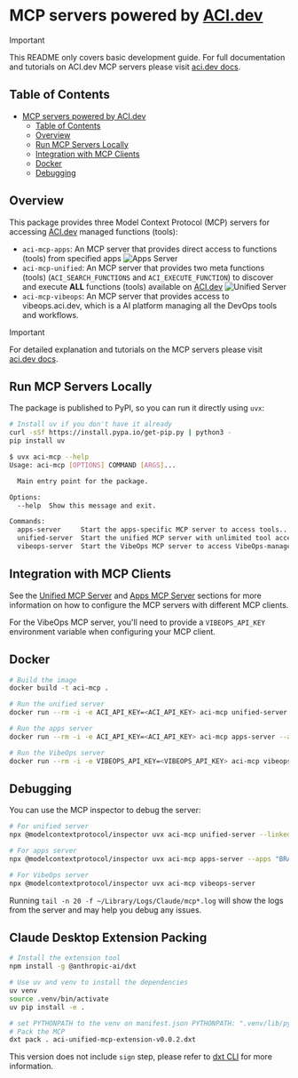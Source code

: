 # MCP servers powered by [ACI.dev](https://aci.dev)

> [!IMPORTANT]
> This README only covers basic development guide. For full documentation and tutorials on ACI.dev MCP servers please visit [aci.dev docs](https://aci.dev/docs/mcp-servers/introduction).

## Table of Contents

- [MCP servers powered by ACI.dev](#mcp-servers-powered-by-acidev)
  - [Table of Contents](#table-of-contents)
  - [Overview](#overview)
  - [Run MCP Servers Locally](#run-mcp-servers-locally)
  - [Integration with MCP Clients](#integration-with-mcp-clients)
  - [Docker](#docker)
  - [Debugging](#debugging)

## Overview

This package provides three Model Context Protocol (MCP) servers for accessing [ACI.dev](https://aci.dev) managed functions (tools):

- `aci-mcp-apps`: An MCP server that provides direct access to functions (tools) from specified apps
   <img src="./assets/apps-mcp-server-diagram.svg" alt="Apps Server"/>
- `aci-mcp-unified`: An MCP server that provides two meta functions (tools) (`ACI_SEARCH_FUNCTIONS` and `ACI_EXECUTE_FUNCTION`) to discover and execute **ALL** functions (tools) available on [ACI.dev](https://platform.aci.dev)
   <img src="./assets/unified-mcp-server-diagram.svg" alt="Unified Server">
- `aci-mcp-vibeops`: An MCP server that provides access to vibeops.aci.dev, which is a AI platform managing all the DevOps tools and workflows.

> [!IMPORTANT]
> For detailed explanation and tutorials on the MCP servers please visit [aci.dev docs](https://aci.dev/docs/mcp-servers/introduction).

## Run MCP Servers Locally

The package is published to PyPI, so you can run it directly using `uvx`:

```bash
# Install uv if you don't have it already
curl -sSf https://install.pypa.io/get-pip.py | python3 -
pip install uv
```

```bash
$ uvx aci-mcp --help
Usage: aci-mcp [OPTIONS] COMMAND [ARGS]...

  Main entry point for the package.

Options:
  --help  Show this message and exit.

Commands:
  apps-server     Start the apps-specific MCP server to access tools...
  unified-server  Start the unified MCP server with unlimited tool access.
  vibeops-server  Start the VibeOps MCP server to access VibeOps-managed tools.
```

## Integration with MCP Clients

See the [Unified MCP Server](https://www.aci.dev/docs/mcp-servers/unified-server#integration-with-mcp-clients) and [Apps MCP Server](https://www.aci.dev/docs/mcp-servers/apps-server#integration-with-mcp-clients) sections for more information on how to configure the MCP servers with different MCP clients.

For the VibeOps MCP server, you'll need to provide a `VIBEOPS_API_KEY` environment variable when configuring your MCP client.
<!-- TODO: add VibeOps MCP server to aci.dev/docs -->

## Docker

```bash
# Build the image
docker build -t aci-mcp .

# Run the unified server
docker run --rm -i -e ACI_API_KEY=<ACI_API_KEY> aci-mcp unified-server --linked-account-owner-id <LINKED_ACCOUNT_OWNER_ID>

# Run the apps server
docker run --rm -i -e ACI_API_KEY=<ACI_API_KEY> aci-mcp apps-server --apps <APP1,APP2,...> --linked-account-owner-id <LINKED_ACCOUNT_OWNER_ID>

# Run the VibeOps server
docker run --rm -i -e VIBEOPS_API_KEY=<VIBEOPS_API_KEY> aci-mcp vibeops-server
```

## Debugging

You can use the MCP inspector to debug the server:

```bash
# For unified server
npx @modelcontextprotocol/inspector uvx aci-mcp unified-server --linked-account-owner-id <LINKED_ACCOUNT_OWNER_ID>

# For apps server
npx @modelcontextprotocol/inspector uvx aci-mcp apps-server --apps "BRAVE_SEARCH,GMAIL" --linked-account-owner-id <LINKED_ACCOUNT_OWNER_ID>

# For VibeOps server
npx @modelcontextprotocol/inspector uvx aci-mcp vibeops-server
```

Running `tail -n 20 -f ~/Library/Logs/Claude/mcp*.log` will show the logs from the server and may help you debug any issues.


## Claude Desktop Extension Packing

```bash
# Install the extension tool
npm install -g @anthropic-ai/dxt

# Use uv and venv to install the dependencies
uv venv
source .venv/bin/activate
uv pip install -e .

# set PYTHONPATH to the venv on manifest.json PYTHONPATH: ".venv/lib/python3.10/site-packages"
# Pack the MCP
dxt pack . aci-unified-mcp-extension-v0.0.2.dxt
```
This version does not include `sign` step, please refer to [dxt CLI](https://github.com/anthropics/dxt/blob/main/CLI.md) for more information.